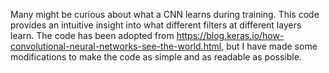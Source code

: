 Many might be curious about what a CNN learns during training. This code provides an intuitive insight into what different filters at different layers learn.
The code has been adopted from https://blog.keras.io/how-convolutional-neural-networks-see-the-world.html, but I have made some modifications to make the code as simple and as readable as possible.
